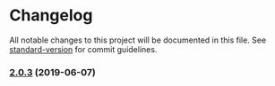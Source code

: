 # Changelog

All notable changes to this project will be documented in this file. See [standard-version](https://github.com/conventional-changelog/standard-version) for commit guidelines.

### [2.0.3](https://github.com/medikoo/es6-weak-map/compare/v2.0.2...v2.0.3) (2019-06-07)
